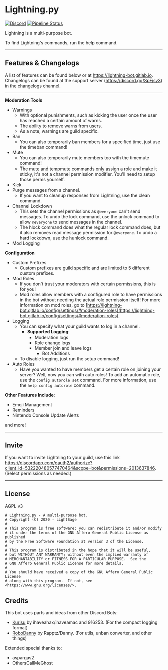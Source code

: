 # Lightning.py
[![Discord](https://img.shields.io/discord/527887739178188830.svg)](https://discord.gg/SpFjsy3)
[![Pipeline Status](https://img.shields.io/gitlab/pipeline/lightning-bot/Lightning?label=Pipeline&logo=GitLab)](https://gitlab.com/lightning-bot/Lightning/pipelines/latest)

Lightning is a multi-purpose bot.

To find Lightning's commands, run the help command.

---

## Features & Changelogs

A list of features can be found below or at https://lightning-bot.gitlab.io. Changelogs can be found at the support server (https://discord.gg/SpFjsy3) in the changelogs channel.

---
**Moderation Tools**

- Warnings
  - With optional punishments, such as kicking the user once the user has reached a certain amount of warns.
  - The ability to remove warns from users.
  - As a note, warnings are guild specific.
- Ban
  - You can also temporarily ban members for a specified time, just use the timeban command!
- Mute
  - You can also temporarily mute members too with the timemute command!
  - The mute and tempmute commands only assign a role and make it sticky, it's not a channel permission modifier. You'll need to setup those perms yourself.
- Kick
- Purge messages from a channel.
  - If you want to cleanup responses from Lightning, use the clean command.
- Channel Lockdown
  - This sets the channel permissions as `@everyone` can't send messages. To undo the lock command, use the unlock command to allow `@everyone` to send messages in the channel.
  - The hlock command does what the regular lock command does, but it also removes read message permission for `@everyone`. To undo a hard lockdown, use the hunlock command.
- Mod Logging

**Configuration**

- Custom Prefixes
    - Custom prefixes are guild specific and are limited to 5 different custom prefixes.
- Mod Roles
    - If you don't trust your moderators with certain permissions, this is for you!
  - Mod roles allow members with a configured role to have permissions in the bot without needing the actual role permission itself! For more information on mod roles, go to [https://lightning-bot.gitlab.io/config/settings/#moderation-roles](https://lightning-bot.gitlab.io/config/settings/#moderation-roles).
- Logging
  - You can specify what your guild wants to log in a channel.
    - __Supported Logging__:
      - Moderation logs
      - Role change logs
      - Member join and leave logs
        - Bot Additions
  - To disable logging, just run the setup command!
- Auto Roles
  - Have you wanted to have members get a certain role on joining your server? Well, now you can with auto roles! To add an automatic role, use the `config autorole set` command. For more information, use the `help config autorole` command.

**Other Features Include**:

- Emoji Management
- Reminders
- Nintendo Console Update Alerts

and more!

---
## Invite

If you want to invite Lightning to your guild, use this link https://discordapp.com/oauth2/authorize?client_id=532220480577470464&scope=bot&permissions=2013637846. (Select permissions as needed.)

---
## License
AGPL v3
```
# Lightning.py - A multi-purpose bot.
# Copyright (C) 2020 - LightSage
#
# This program is free software: you can redistribute it and/or modify
# it under the terms of the GNU Affero General Public License as published
# by the Free Software Foundation at version 3 of the License.
#
# This program is distributed in the hope that it will be useful,
# but WITHOUT ANY WARRANTY; without even the implied warranty of
# MERCHANTABILITY or FITNESS FOR A PARTICULAR PURPOSE.  See the
# GNU Affero General Public License for more details.
#
# You should have received a copy of the GNU Affero General Public License
# along with this program.  If not, see <https://www.gnu.org/licenses/>.
```
## Credits 

This bot uses parts and ideas from other Discord Bots:

- [Kurisu](https://github.com/nh-server/Kurisu) by ihaveahax/ihaveamac and 916253. (For the compact logging format)
- [RoboDanny](https://github.com/Rapptz/RoboDanny) by Rapptz/Danny. (For utils, unban converter, and other things)


Extended special thanks to:

- aspargas2
- OthersCallMeGhost
